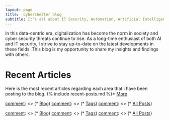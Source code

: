 ```yaml
---
layout: page
title:  Cybershelter blog
subtitle: It's all about IT Security, Automation, Artificial Intelligence, Science, life and more.. feel free to dive deep in.
---
```



In this data-centric era, digitalization has become the norm in society and cyber security threats continue to rise. As a long-time enthusiast of both AI and IT security, I strive to stay up-to-date on the latest developments in these fields. This blog is my opportunity to share my insights and findings with others.


# Recent Articles
Here is the most recent articles regarding each area that i have been posting to the blog.
{% include recent-posts.md %}* [More](sitemap/?utm_source=blog&utm_medium=blog&utm_content=recent)


[comment]: <> (# Language Specific Automation)

[comment]: <> (There are many more articles that I have written that contain information that is just as valuable as those featured on the front page. Please use these links to access the rest of my content.)

[comment]: <> (* [Blog](blog/?utm_source=blog&utm_medium=blog&utm_content=more))
[comment]: <> (* [Tags](/tags/?utm_source=blog&utm_medium=blog&utm_content=more))
[comment]: <> (* [All Posts](sitemap/?utm_source=blog&utm_medium=blog&utm_content=more))


[comment]: <> (# More)

[comment]: <> (There are many more articles that I have written that contain information that is just as valuable as those featured on the front page. Please use these links to access the rest of my content.)

[comment]: <> (* [Blog](blog/?utm_source=blog&utm_medium=blog&utm_content=more))
[comment]: <> (* [Tags](/tags/?utm_source=blog&utm_medium=blog&utm_content=more))
[comment]: <> (* [All Posts](sitemap/?utm_source=blog&utm_medium=blog&utm_content=more))
